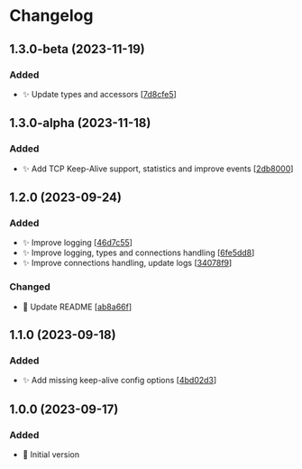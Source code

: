 # Changelog

<a name="1.3.0-beta"></a>
## 1.3.0-beta (2023-11-19)

### Added

- ✨ Update types and accessors [[7d8cfe5](https://github.com/Tomas2D/ultravnc-repeater/commit/7d8cfe59284dfc4e49fcbf1ebc9c15561230fe8c)]


<a name="1.3.0-alpha"></a>
## 1.3.0-alpha (2023-11-18)

### Added

- ✨ Add TCP Keep-Alive support, statistics and improve events [[2db8000](https://github.com/Tomas2D/ultravnc-repeater/commit/2db8000b8e5ac2ad13213bbfecdbdbfd93f7740e)]


<a name="1.2.0"></a>
## 1.2.0 (2023-09-24)

### Added

- ✨ Improve logging [[46d7c55](https://github.com/Tomas2D/ultravnc-repeater/commit/46d7c55a3ca3324fa4dd5ea0e9b860df3e4b32c9)]
- ✨ Improve logging, types and connections handling [[6fe5dd8](https://github.com/Tomas2D/ultravnc-repeater/commit/6fe5dd8f621207bd8df2e79f4f2023a3e13ca6f9)]
- ✨ Improve connections handling, update logs [[34078f9](https://github.com/Tomas2D/ultravnc-repeater/commit/34078f9a1b8bad4b8c88bd3188652bf5b101efbb)]


### Changed

- 💬 Update README [[ab8a66f](https://github.com/Tomas2D/ultravnc-repeater/commit/ab8a66f9ae9f5c64929bdb42b040777dc649a6d4)]


<a name="1.1.0"></a>
## 1.1.0 (2023-09-18)

### Added

- ✨ Add missing keep-alive config options [[4bd02d3](https://github.com/Tomas2D/ultravnc-repeater/commit/4bd02d373a914c2cb2cef5a0180a14ce2aa0e5dc)]


<a name="1.0.0"></a>
## 1.0.0 (2023-09-17)

### Added

- 🎉 Initial version


